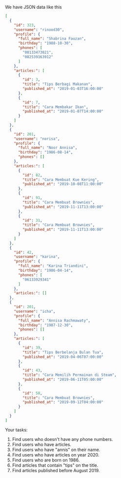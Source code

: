 We have JSON data like this

```json
[
  {
    "id": 323,
    "username": "rinood30",
    "profile": {
      "full_name": "Shabrina Fauzan",
      "birthday": "1988-10-30",
      "phones": [
        "08133473821",
        "082539163912"
      ]
    },
    "articles:": [
      {
        "id": 3,
        "title": "Tips Berbagi Makanan",
        "published_at": "2019-01-03T16:00:00"
      },
      {
        "id": 7,
        "title": "Cara Membakar Ikan",
        "published_at": "2019-01-07T14:00:00"
      }
    ]
  },
  {
    "id": 201,
    "username": "norisa",
    "profile": {
      "full_name": "Noor Annisa",
      "birthday": "1986-08-14",
      "phones": []
    },
    "articles:": [
      {
        "id": 82,
        "title": "Cara Membuat Kue Kering",
        "published_at": "2019-10-08T11:00:00"
      },
      {
        "id": 91,
        "title": "Cara Membuat Brownies",
        "published_at": "2019-11-11T13:00:00"
      },
      {
        "id": 31,
        "title": "Cara Membuat Brownies",
        "published_at": "2019-11-11T13:00:00"
      }
    ]
  },
  {
    "id": 42,
    "username": "karina",
    "profile": {
      "full_name": "Karina Triandini",
      "birthday": "1986-04-14",
      "phones": [
        "06133929341"
      ]
    },
    "articles:": []
  },
  {
    "id": 201,
    "username": "icha",
    "profile": {
      "full_name": "Annisa Rachmawaty",
      "birthday": "1987-12-30",
      "phones": []
    },
    "articles:": [
      {
        "id": 39,
        "title": "Tips Berbelanja Bulan Tua",
        "published_at": "2019-04-06T07:00:00"
      },
      {
        "id": 43,
        "title": "Cara Memilih Permainan di Steam",
        "published_at": "2019-06-11T05:00:00"
      },
      {
        "id": 58,
        "title": "Cara Membuat Brownies",
        "published_at": "2019-09-12T04:00:00"
      }
    ]
  }
]
```

Your tasks:

1. Find users who doesn't have any phone numbers.
2. Find users who have articles.
3. Find users who have "annis" on their name.
4. Find users who have articles on year 2020.
5. Find users who are born on 1986.
6. Find articles that contain "tips" on the title.
7. Find articles published before August 2019.

